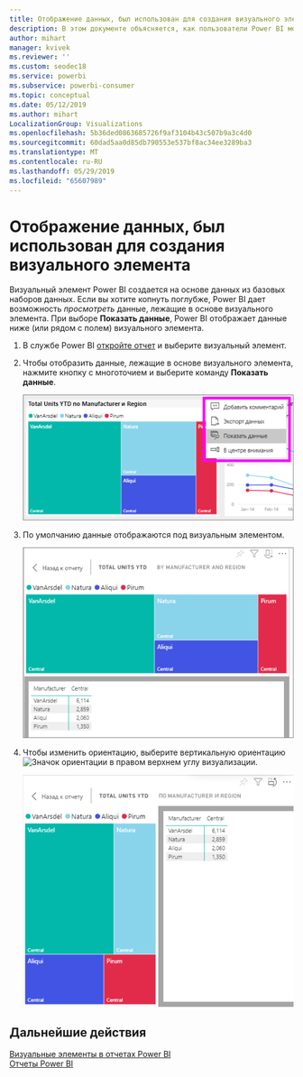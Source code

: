 ```yaml
---
title: Отображение данных, был использован для создания визуального элемента
description: В этом документе объясняется, как пользователи Power BI могут "видеть" данные, используемые для создания визуализации.
author: mihart
manager: kvivek
ms.reviewer: ''
ms.custom: seodec18
ms.service: powerbi
ms.subservice: powerbi-consumer
ms.topic: conceptual
ms.date: 05/12/2019
ms.author: mihart
LocalizationGroup: Visualizations
ms.openlocfilehash: 5b36ded0863685726f9af3104b43c507b9a3c4d0
ms.sourcegitcommit: 60dad5aa0d85db790553e537bf8ac34ee3289ba3
ms.translationtype: MT
ms.contentlocale: ru-RU
ms.lasthandoff: 05/29/2019
ms.locfileid: "65607989"
---
```

# <a name="show-the-data-that-was-used-to-create-the-visual"></a>Отображение данных, был использован для создания визуального элемента

Визуальный элемент Power BI создается на основе данных из базовых наборов данных. Если вы хотите копнуть поглубже, Power BI дает возможность *просмотреть* данные, лежащие в основе визуального элемента. При выборе **Показать данные**, Power BI отображает данные ниже (или рядом с полем) визуального элемента.


1. В службе Power BI [откройте отчет](end-user-report-open.md) и выберите визуальный элемент.  
2. Чтобы отобразить данные, лежащие в основе визуального элемента, нажмите кнопку с многоточием и выберите команду **Показать данные**.
   
   ![Выбор пункта "Показать данные"](./media/end-user-show-data/power-bi-explore-show-data-newer.png)
3. По умолчанию данные отображаются под визуальным элементом.
   
   ![вертикальное отображение визуального элемента и данных](./media/end-user-show-data/power-bi-show-data-new.png)

4. Чтобы изменить ориентацию, выберите вертикальную ориентацию ![Значок ориентации](media/end-user-show-data/power-bi-vertical-icon-new.png) в правом верхнем углу визуализации.
   
   ![горизонтальное отображение визуального элемента и данных](./media/end-user-show-data/power-bi-show-data-rotate.png)

## <a name="next-steps"></a>Дальнейшие действия
[Визуальные элементы в отчетах Power BI](../visuals/power-bi-report-visualizations.md)    
[Отчеты Power BI](end-user-reports.md)    
